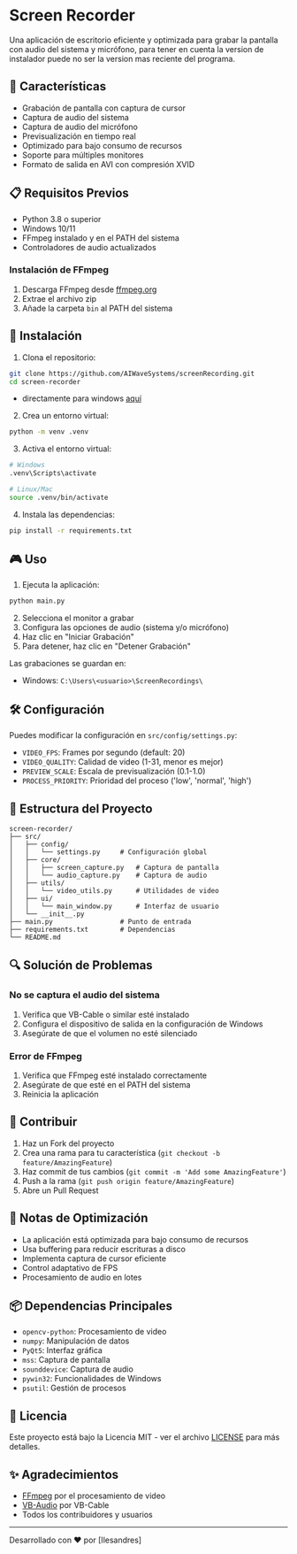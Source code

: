 # Screen Recorder

Una aplicación de escritorio eficiente y optimizada para grabar la pantalla con audio del sistema y micrófono, para tener en cuenta la version de instalador puede no ser la version mas reciente del programa.

## 🚀 Características

- Grabación de pantalla con captura de cursor
- Captura de audio del sistema
- Captura de audio del micrófono
- Previsualización en tiempo real
- Optimizado para bajo consumo de recursos
- Soporte para múltiples monitores
- Formato de salida en AVI con compresión XVID

## 📋 Requisitos Previos

- Python 3.8 o superior
- Windows 10/11
- FFmpeg instalado y en el PATH del sistema
- Controladores de audio actualizados

### Instalación de FFmpeg
1. Descarga FFmpeg desde [ffmpeg.org](https://ffmpeg.org/download.html)
2. Extrae el archivo zip
3. Añade la carpeta `bin` al PATH del sistema

## 🔧 Instalación

1. Clona el repositorio:
```bash
git clone https://github.com/AIWaveSystems/screenRecording.git
cd screen-recorder
```
 * directamente para windows [aquí](https://github.com/AIWaveSystems/screenRecording/dist/)


2. Crea un entorno virtual:
```bash
python -m venv .venv
```

3. Activa el entorno virtual:
```bash
# Windows
.venv\Scripts\activate

# Linux/Mac
source .venv/bin/activate
```

4. Instala las dependencias:
```bash
pip install -r requirements.txt
```

## 🎮 Uso

1. Ejecuta la aplicación:
```bash
python main.py
```

2. Selecciona el monitor a grabar
3. Configura las opciones de audio (sistema y/o micrófono)
4. Haz clic en "Iniciar Grabación"
5. Para detener, haz clic en "Detener Grabación"

Las grabaciones se guardan en:
- Windows: `C:\Users\<usuario>\ScreenRecordings\`

## 🛠️ Configuración

Puedes modificar la configuración en `src/config/settings.py`:

- `VIDEO_FPS`: Frames por segundo (default: 20)
- `VIDEO_QUALITY`: Calidad de video (1-31, menor es mejor)
- `PREVIEW_SCALE`: Escala de previsualización (0.1-1.0)
- `PROCESS_PRIORITY`: Prioridad del proceso ('low', 'normal', 'high')

## 📁 Estructura del Proyecto

```
screen-recorder/
├── src/
│   ├── config/
│   │   └── settings.py     # Configuración global
│   ├── core/
│   │   ├── screen_capture.py   # Captura de pantalla
│   │   └── audio_capture.py    # Captura de audio
│   ├── utils/
│   │   └── video_utils.py      # Utilidades de video
│   ├── ui/
│   │   └── main_window.py      # Interfaz de usuario
│   └── __init__.py
├── main.py                 # Punto de entrada
├── requirements.txt        # Dependencias
└── README.md
```

## 🔍 Solución de Problemas

### No se captura el audio del sistema
1. Verifica que VB-Cable o similar esté instalado
2. Configura el dispositivo de salida en la configuración de Windows
3. Asegúrate de que el volumen no esté silenciado

### Error de FFmpeg
1. Verifica que FFmpeg esté instalado correctamente
2. Asegúrate de que esté en el PATH del sistema
3. Reinicia la aplicación

## 🤝 Contribuir

1. Haz un Fork del proyecto
2. Crea una rama para tu característica (`git checkout -b feature/AmazingFeature`)
3. Haz commit de tus cambios (`git commit -m 'Add some AmazingFeature'`)
4. Push a la rama (`git push origin feature/AmazingFeature`)
5. Abre un Pull Request

## 📝 Notas de Optimización

- La aplicación está optimizada para bajo consumo de recursos
- Usa buffering para reducir escrituras a disco
- Implementa captura de cursor eficiente
- Control adaptativo de FPS
- Procesamiento de audio en lotes

## 📦 Dependencias Principales

- `opencv-python`: Procesamiento de video
- `numpy`: Manipulación de datos
- `PyQt5`: Interfaz gráfica
- `mss`: Captura de pantalla
- `sounddevice`: Captura de audio
- `pywin32`: Funcionalidades de Windows
- `psutil`: Gestión de procesos

## 📄 Licencia

Este proyecto está bajo la Licencia MIT - ver el archivo [LICENSE](LICENSE) para más detalles.

## ✨ Agradecimientos

- [FFmpeg](https://ffmpeg.org/) por el procesamiento de video
- [VB-Audio](https://vb-audio.com/) por VB-Cable
- Todos los contribuidores y usuarios

---
Desarrollado con ❤️ por [Ilesandres]